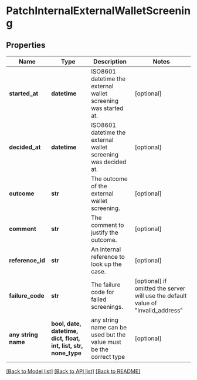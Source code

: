 # PatchInternalExternalWalletScreening


## Properties
Name | Type | Description | Notes
------------ | ------------- | ------------- | -------------
**started_at** | **datetime** | ISO8601 datetime the external wallet screening was started at. | [optional] 
**decided_at** | **datetime** | ISO8601 datetime the external wallet screening was decided at. | [optional] 
**outcome** | **str** | The outcome of the external wallet screening. | [optional] 
**comment** | **str** | The comment to justify the outcome. | [optional] 
**reference_id** | **str** | An internal reference to look up the case. | [optional] 
**failure_code** | **str** | The failure code for failed screenings. | [optional]  if omitted the server will use the default value of "invalid_address"
**any string name** | **bool, date, datetime, dict, float, int, list, str, none_type** | any string name can be used but the value must be the correct type | [optional]

[[Back to Model list]](../README.md#documentation-for-models) [[Back to API list]](../README.md#documentation-for-api-endpoints) [[Back to README]](../README.md)


